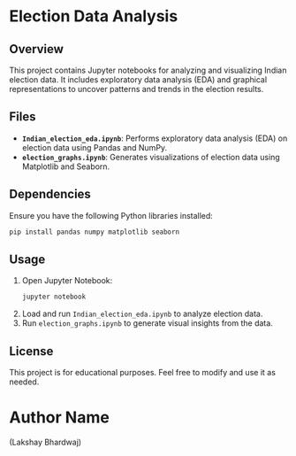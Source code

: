 # Election Data Analysis

## Overview
This project contains Jupyter notebooks for analyzing and visualizing Indian election data. It includes exploratory data analysis (EDA) and graphical representations to uncover patterns and trends in the election results.

## Files
- **`Indian_election_eda.ipynb`**: Performs exploratory data analysis (EDA) on election data using Pandas and NumPy.
- **`election_graphs.ipynb`**: Generates visualizations of election data using Matplotlib and Seaborn.

## Dependencies
Ensure you have the following Python libraries installed:

```bash
pip install pandas numpy matplotlib seaborn
```

## Usage
1. Open Jupyter Notebook:
   ```bash
   jupyter notebook
   ```
2. Load and run `Indian_election_eda.ipynb` to analyze election data.
3. Run `election_graphs.ipynb` to generate visual insights from the data.

## License
This project is for educational purposes. Feel free to modify and use it as needed.

# Author Name
(Lakshay Bhardwaj)